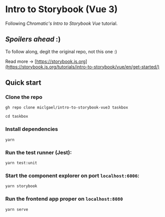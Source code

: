 # Intro to Storybook (Vue 3)

Following _Chromatic's Intro to Storybook Vue_ tutorial. 

## _Spoilers ahead_ :)

To follow along, degit the original repo, not this one :) 

Read more → [https://storybook.js.org](https://storybook.js.org/tutorials/intro-to-storybook/vue/en/get-started/)

## Quick start

### Clone the repo
```
gh repo clone miclgael/intro-to-storybook-vue3 taskbox

cd taskbox
```
### Install dependencies
```
yarn
```
### Run the test runner (Jest):
```
yarn test:unit
```
### Start the component explorer on port `localhost:6006`:
```
yarn storybook
```
### Run the frontend app proper on `localhost:8080`
```
yarn serve
```
